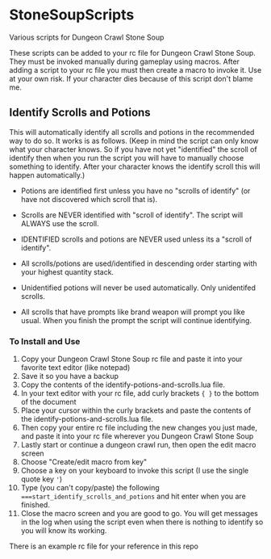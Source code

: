 
# StoneSoupScripts

Various scripts for Dungeon Crawl Stone Soup

  

These scripts can be added to your rc file for Dungeon Crawl Stone Soup. They must be invoked manually during gameplay using macros. After adding a script to your rc file you must then create a macro to invoke it. Use at your own risk. If your character dies because of this script don't blame me.

  
  

## Identify Scrolls and Potions

This will automatically identify all scrolls and potions in the recommended way to do so. It works is as follows. (Keep in mind the script can only know what your character knows. So if you have not yet "identified" the scroll of identify then when you run the script you will have to manually choose something to identify. After your character knows the identify scroll this will happen automatically.)

- Potions are identified first unless you have no "scrolls of identify" (or have not discovered which scroll that is).

- Scrolls are NEVER identified with "scroll of identify". The script will ALWAYS use the scroll.

- IDENTIFIED scrolls and potions are NEVER used unless its a "scroll of identify".

- All scrolls/potions are used/identified in descending order starting with your highest quantity stack.

- Unidentified potions will never be used automatically. Only unidentifed scrolls.

- All scrolls that have prompts like brand weapon will prompt you like usual. When you finish the prompt the script will continue identifying.

### To Install and Use

 1. Copy your Dungeon Crawl Stone Soup rc file and paste it into your favorite text editor (like notepad)
 2. Save it so you have a backup
 3. Copy the contents of the identify-potions-and-scrolls.lua file.
 4. In your text editor with your rc file, add curly brackets `{ }` to the bottom of the document
 5. Place your cursor within the curly brackets and paste the contents of the identify-potions-and-scrolls.lua file.
 6. Then copy your entire rc file including the new changes you just made, and paste it into your rc file wherever you Dungeon Crawl Stone Soup
 7. Lastly start or continue a dungeon crawl run, then open the edit macro screen
 8. Choose "Create/edit macro from key"
 9. Choose a key on your keyboard to invoke this script (I use the single quote key `'`)
 10. Type (you can't copy/paste) the following `===start_identify_scrolls_and_potions` and hit enter when you are finished.
 11. Close the macro screen and you are good to go. You will get messages in the log when using the script even when there is nothing to identify so you will know its working.

There is an example rc file for your reference in this repo